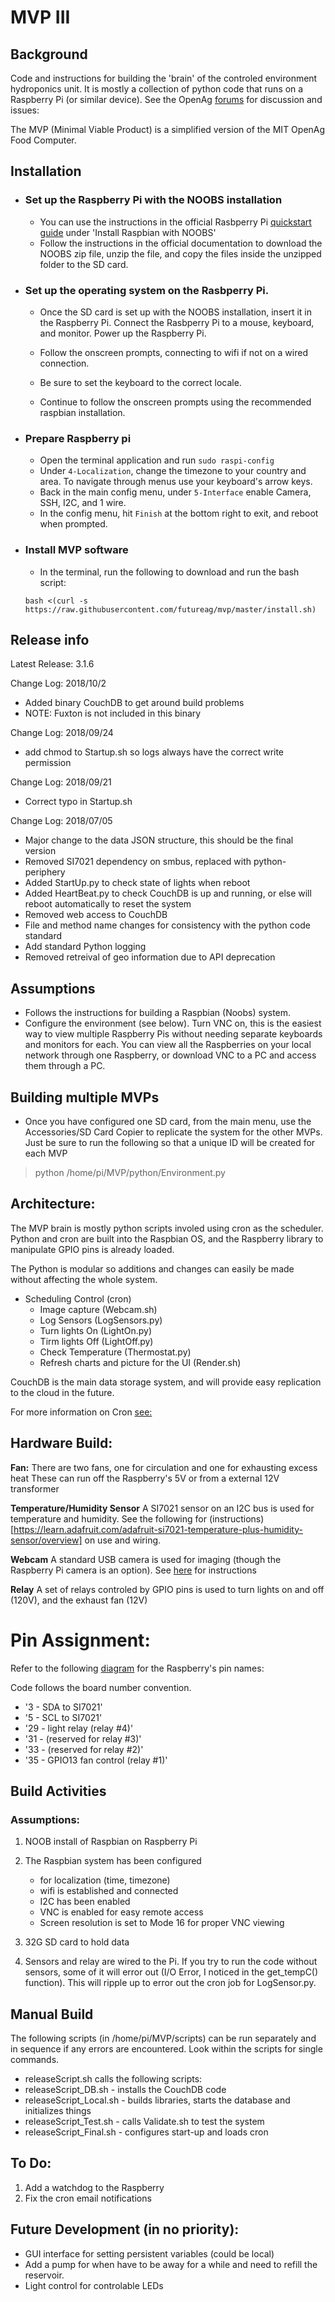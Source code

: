 # MVP III

## Background

Code and instructions for building the 'brain' of the controled environment hydroponics unit.
It is mostly a collection of python code that runs on a Raspberry Pi (or similar device). See the OpenAg [forums](http://forum.openag.media.mit.edu/) for discussion and issues:

The MVP (Minimal Viable Product) is a simplified version of the MIT OpenAg Food Computer.

## Installation

- ### Set up the Raspberry Pi with the NOOBS installation

  - You can use the instructions in the official Rasbperry Pi [quickstart guide](https://www.raspberrypi.org/learning/software-guide/quickstart/) under 'Install Raspbian with NOOBS'
  - Follow the instructions in the official documentation to download the NOOBS zip file, unzip the file, and copy the files inside the unzipped folder to the SD card.

- ### Set up the operating system on the Rasbperry Pi.

  - Once the SD card is set up with the NOOBS installation, insert it in the Raspberry Pi. Connect the Rasbperry Pi to a mouse, keyboard, and monitor. Power up the Raspberry Pi.

  - Follow the onscreen prompts, connecting to wifi if not on a wired connection.

  - Be sure to set the keyboard to the correct locale.

  - Continue to follow the onscreen prompts using the recommended raspbian installation.

- ### Prepare Raspberry pi

  - Open the terminal application and run `sudo raspi-config`
  - Under `4-Localization`, change the timezone to your country and area. To navigate through menus use your keyboard's arrow keys.
  - Back in the main config menu, under `5-Interface` enable Camera, SSH, I2C, and 1 wire.
  - In the config menu, hit `Finish` at the bottom right to exit, and reboot when prompted.

- ### Install MVP software
  - In the terminal, run the following to download and run the bash script:
  ```
  bash <(curl -s https://raw.githubusercontent.com/futureag/mvp/master/install.sh)
  ```

## Release info

Latest Release: 3.1.6

Change Log: 2018/10/2

- Added binary CouchDB to get around build problems
- NOTE: Fuxton is not included in this binary

Change Log: 2018/09/24

- add chmod to Startup.sh so logs always have the correct write permission

Change Log: 2018/09/21

- Correct typo in Startup.sh

Change Log: 2018/07/05

- Major change to the data JSON structure, this should be the final version
- Removed SI7021 dependency on smbus, replaced with python-periphery
- Added StartUp.py to check state of lights when reboot
- Added HeartBeat.py to check CouchDB is up and running, or else will reboot automatically to reset the system
- Removed web access to CouchDB
- File and method name changes for consistency with the python code standard
- Add standard Python logging
- Removed retreival of geo information due to API deprecation

## Assumptions

- Follows the instructions for building a Raspbian (Noobs) system.
- Configure the environment (see below). Turn VNC on, this is the easiest way to view multiple Raspberry Pis without needing separate keyboards and monitors for each. You can view all the Raspberries on your local network through one Raspberry, or download VNC to a PC and access them through a PC.

## Building multiple MVPs

- Once you have configured one SD card, from the main menu, use the Accessories/SD Card Copier to replicate the system for the other MVPs. Just be sure to run the following so that a unique ID will be created for each MVP

> python /home/pi/MVP/python/Environment.py

## Architecture:

The MVP brain is mostly python scripts involed using cron as the scheduler.  
Python and cron are built into the Raspbian OS, and the Raspberry library to manipulate GPIO pins is already loaded.

The Python is modular so additions and changes can easily be made without affecting the whole system.

- Scheduling Control (cron)
  - Image capture (Webcam.sh)
  - Log Sensors (LogSensors.py)
  - Turn lights On (LightOn.py)
  - Tirm lights Off (LightOff.py)
  - Check Temperature (Thermostat.py)
  - Refresh charts and picture for the UI (Render.sh)

CouchDB is the main data storage system, and will provide easy replication to the cloud in the future.

For more information on Cron [see:](https://docs.oracle.com/cd/E23824_01/html/821-1451/sysrescron-24589.html)

## Hardware Build:

**Fan:**
There are two fans, one for circulation and one for exhausting excess heat These can run off the Raspberry's 5V or from a external 12V transformer

**Temperature/Humidity Sensor**
A SI7021 sensor on an I2C bus is used for temperature and humidity. See the following for (instructions)[https://learn.adafruit.com/adafruit-si7021-temperature-plus-humidity-sensor/overview] on use and wiring.

**Webcam**
A standard USB camera is used for imaging (though the Raspberry Pi camera is an option). See [here](https://www.raspberrypi.org/documentation/usage/webcams/) for instructions

**Relay**
A set of relays controled by GPIO pins is used to turn lights on and off (120V), and the exhaust fan (12V)

# Pin Assignment:

Refer to the following [diagram](https://docs.particle.io/datasheets/raspberrypi-datasheet/#pin-out-diagram) for the Raspberry's pin names:

Code follows the board number convention.

- '3 - SDA to SI7021'
- '5 - SCL to SI7021'
- '29 - light relay (relay #4)'
- '31 - (reserved for relay #3)'
- '33 - (reserved for relay #2)'
- '35 - GPIO13 fan control (relay #1)'

## Build Activities

### Assumptions:

1. NOOB install of Raspbian on Raspberry Pi
2. The Raspbian system has been configured

   - for localization (time, timezone)
   - wifi is established and connected
   - I2C has been enabled
   - VNC is enabled for easy remote access
   - Screen resolution is set to Mode 16 for proper VNC viewing

3. 32G SD card to hold data
4. Sensors and relay are wired to the Pi. If you try to run the code without sensors, some of it will error out (I/O Error, I noticed in the get_tempC() function). This will ripple up to error out the cron job for LogSensor.py.
   >

## Manual Build

The following scripts (in /home/pi/MVP/scripts) can be run separately and in sequence if any errors are encountered. Look within the scripts for single commands.

- releaseScript.sh calls the following scripts:
- releaseScript_DB.sh - installs the CouchDB code
- releaseScript_Local.sh - builds libraries, starts the database and initializes things
- releaseScript_Test.sh - calls Validate.sh to test the system
- releaseScript_Final.sh - configures start-up and loads cron

## To Do:

1. Add a watchdog to the Raspberry
2. Fix the cron email notifications

## Future Development (in no priority):

- GUI interface for setting persistent variables (could be local)
- Add a pump for when have to be away for a while and need to refill the reservoir.
- Light control for controlable LEDs
